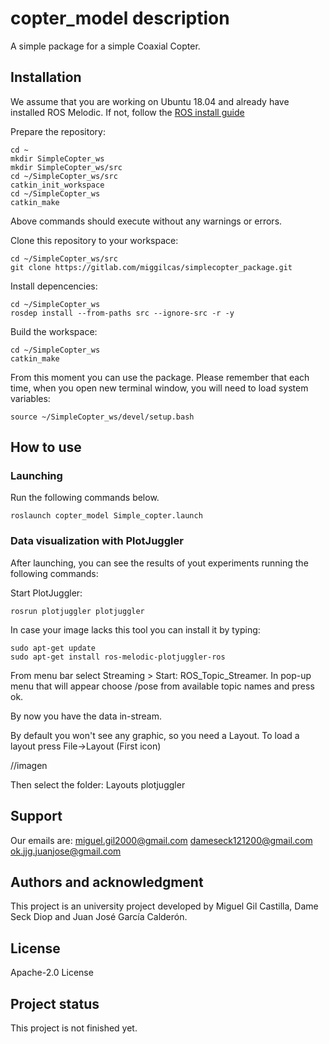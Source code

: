 # copter_model description #

A simple package for a simple Coaxial Copter.

## Installation ##

We assume that you are working on Ubuntu 18.04 and already have installed ROS Melodic. If not, follow the [ROS install guide](http://wiki.ros.org/melodic/Installation/Ubuntu)

Prepare the repository:
```
cd ~
mkdir SimpleCopter_ws
mkdir SimpleCopter_ws/src
cd ~/SimpleCopter_ws/src
catkin_init_workspace
cd ~/SimpleCopter_ws
catkin_make
```

Above commands should execute without any warnings or errors.

Clone this repository to your workspace:

```
cd ~/SimpleCopter_ws/src
git clone https://gitlab.com/miggilcas/simplecopter_package.git
```

Install depencencies:

```
cd ~/SimpleCopter_ws
rosdep install --from-paths src --ignore-src -r -y
```

Build the workspace:

```
cd ~/SimpleCopter_ws
catkin_make
```

From this moment you can use the package. Please remember that each time, when you open new terminal window, you will need to load system variables:

```
source ~/SimpleCopter_ws/devel/setup.bash
```



## How to use ##

### Launching ###
Run the following commands below.
```
roslaunch copter_model Simple_copter.launch
```

### Data visualization with PlotJuggler ###
After launching, you can see the results of yout experiments running the following commands:

Start PlotJuggler:

```
rosrun plotjuggler plotjuggler
```

In case your image lacks this tool you can install it by typing:

```
sudo apt-get update
sudo apt-get install ros-melodic-plotjuggler-ros
```
From menu bar select Streaming > Start: ROS_Topic_Streamer. In pop-up menu that will appear choose /pose from available topic names and press ok.

By now you have the data in-stream.

By default you won't see any graphic, so you need a Layout. To load a layout press File->Layout (First icon)

//imagen


Then select the folder: Layouts plotjuggler
 
## Support
Our emails are:
	miguel.gil2000@gmail.com 	dameseck121200@gmail.com	ok.jjg.juanjose@gmail.com


## Authors and acknowledgment
This project is an university project developed by Miguel Gil Castilla, Dame Seck Diop and Juan José García Calderón.

## License
Apache-2.0 License

## Project status
This project is not finished yet.

